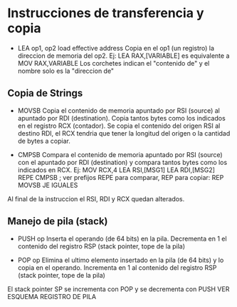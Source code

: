# Instrucciones de transferencia y copia

- LEA op1, op2
load effective address
Copia en el op1 (un registro) la direccion de memoria del op2. Ej:
LEA RAX,[VARIABLE] es equivalente a MOV RAX,VARIABLE
Los corchetes indican el "contenido de" y el nombre solo es la "direccion de"

## Copia de Strings 

- MOVSB
Copia el contenido de memoria apuntado por RSI (source) al apuntado por RDI (destination). Copia tantos bytes como los indicados en el registro RCX (contador).
Se copia el contenido del origen RSI al destino RDI, el RCX tendria que tener la longitud del origen o la cantidad de bytes a copiar.

- CMPSB
Compara el contenido de memoria apuntado por RSI (source) con el apuntado por RDI (destination) y compara tantos bytes como los indicados en RCX.
Ej:
	MOV RCX,4
	LEA RSI,[MSG1]
	LEA RDI,[MSG2]
REPE	CMPSB 		; ver prefijos REPE para comparar, REP para copiar: REP MOVSB
	JE IGUALES

Al final de la instruccion el RSI, RDI y RCX quedan alterados.

## Manejo de pila (stack) 

- PUSH op
Inserta el operando (de 64 bits) en la pila. Decrementa en 1 el contenido del registro RSP (stack pointer, tope de la pila)

- POP op
Elimina el ultimo elemento insertado en la pila (de 64 bits) y lo copia en el operando. Incrementa en 1 al contenido del registro RSP (stack pointer, tope de la pila)

El stack pointer SP se incrementa con POP y se decrementa con PUSH
VER ESQUEMA REGISTRO DE PILA
